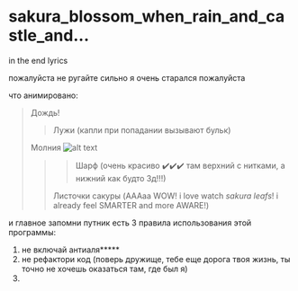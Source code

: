 # sakura_blossom_when_rain_and_castle_and...
in the end lyrics

пожалуйста не ругайте сильно я очень старался пожалуйста

что анимировано:
> Дождь! 
> 
> > Лужи (капли при попадании вызывают бульк)
> > 
>Молния ![alt text](http://url/to/img.png)
>
> > >Шарф (очень красиво ✔️✔️✔️ там верхний с нитками, а нижний как будто 3д!!!)
> > >
> > Листочки сакуры (AAAaa WOW! i love watch *sakura leafs*! i already feel SMARTER and more AWARE!)
> > 

и главное запомни путник есть 3 правила использования этой программы:
1. не включай антиаля*****
2. не рефактори код (поверь дружище, тебе еще дорога твоя жизнь, ты точно не хочешь оказаться там, где был я)
3. 
